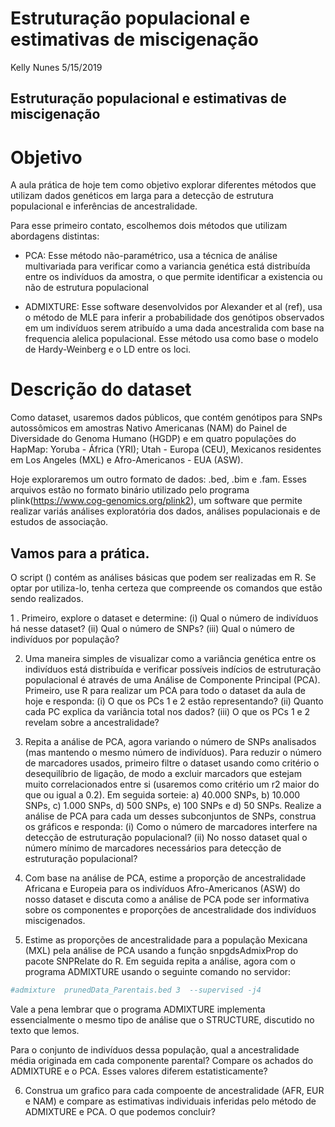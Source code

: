 Estruturação populacional e estimativas de miscigenação
================
Kelly Nunes
5/15/2019

## Estruturação populacional e estimativas de miscigenação

# Objetivo

A aula prática de hoje tem como objetivo explorar diferentes métodos que
utilizam dados genéticos em larga para a detecção de estrutura
populacional e inferências de ancestralidade.

Para esse primeiro contato, escolhemos dois métodos que utilizam
abordagens distintas:

  - PCA: Esse método não-paramétrico, usa a técnica de análise
    multivariada para verificar como a variancia genética está
    distribuída entre os indivíduos da amostra, o que permite
    identificar a existencia ou não de estrutura populacional

  - ADMIXTURE: Esse software desenvolvidos por Alexander et al (ref),
    usa o método de MLE para inferir a probabilidade dos genótipos
    observados em um indivíduos serem atribuído a uma dada ancestralida
    com base na frequencia alelica populacional. Esse método usa como
    base o modelo de Hardy-Weinberg e o LD entre os loci.

# Descrição do dataset

Como dataset, usaremos dados públicos, que contém genótipos para SNPs
autossômicos em amostras Nativo Americanas (NAM) do Painel de
Diversidade do Genoma Humano (HGDP) e em quatro populações do HapMap:
Yoruba - África (YRI); Utah - Europa (CEU), Mexicanos residentes em Los
Angeles (MXL) e Afro-Americanos - EUA (ASW).

Hoje exploraremos um outro formato de dados: .bed, .bim e .fam. Esses
arquivos estão no formato binário utilizado pelo programa
plink(<https://www.cog-genomics.org/plink2>), um software que permite
realizar variás análises exploratória dos dados, análises populacionais
e de estudos de associação.

## Vamos para a prática.

O script () contém as análises básicas que podem ser realizadas em R. Se
optar por utiliza-lo, tenha certeza que compreende os comandos que estão
sendo realizados.

1 . Primeiro, explore o dataset e determine: (i) Qual o número de
indivíduos há nesse dataset? (ii) Qual o número de SNPs? (iii) Qual o
número de indivíduos por população?

2.  Uma maneira simples de visualizar como a variância genética entre os
    indivíduos está distribuída e verificar possíveis indícios de
    estruturação populacional é através de uma Análise de Componente
    Principal (PCA). Primeiro, use R para realizar um PCA para todo o
    dataset da aula de hoje e responda: (i) O que os PCs 1 e 2 estão
    representando? (ii) Quanto cada PC explica da variância total nos
    dados? (iii) O que os PCs 1 e 2 revelam sobre a ancestralidade?

3.  Repita a análise de PCA, agora variando o número de SNPs analisados
    (mas mantendo o mesmo número de indivíduos). Para reduzir o número
    de marcadores usados, primeiro filtre o dataset usando como critério
    o desequilíbrio de ligação, de modo a excluir marcadors que estejam
    muito correlacionados entre si (usaremos como critério um r2 maior
    do que ou igual a 0.2). Em seguida sorteie: a) 40.000 SNPs, b)
    10.000 SNPs, c) 1.000 SNPs, d) 500 SNPs, e) 100 SNPs e d) 50 SNPs.
    Realize a análise de PCA para cada um desses subconjuntos de SNPs,
    construa os gráficos e responda: (i) Como o número de marcadores
    interfere na detecção de estruturação populacional? (ii) No nosso
    dataset qual o número mínimo de marcadores necessários para detecção
    de estruturação populacional?

4.  Com base na análise de PCA, estime a proporção de ancestralidade
    Africana e Europeia para os indivíduos Afro-Americanos (ASW) do
    nosso dataset e discuta como a análise de PCA pode ser informativa
    sobre os componentes e proporções de ancestralidade dos indivíduos
    miscigenados.

5.  Estime as proporções de ancestralidade para a população Mexicana
    (MXL) pela análise de PCA usando a função snpgdsAdmixProp do pacote
    SNPRelate do R. Em seguida repita a análise, agora com o programa
    ADMIXTURE usando o seguinte comando no servidor:

<!-- end list -->

``` r
#admixture  prunedData_Parentais.bed 3  --supervised -j4
```

Vale a pena lembrar que o programa ADMIXTURE implementa essencialmente o
mesmo tipo de análise que o STRUCTURE, discutido no texto que lemos.

Para o conjunto de indivíduos dessa população, qual a ancestralidade
média originada em cada componente parental? Compare os achados do
ADMIXTURE e o PCA. Esses valores diferem estatisticamente?

6.  Construa um grafico para cada compoente de ancestralidade (AFR, EUR
    e NAM) e compare as estimativas individuais inferidas pelo método de
    ADMIXTURE e PCA. O que podemos concluir?
